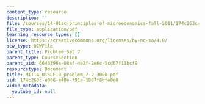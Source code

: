 ```yaml
---
content_type: resource
description: ''
file: /courses/14-01sc-principles-of-microeconomics-fall-2011/174c263ce006e40ef91a1887f8bfe0e0_MIT14_01SCF10_problem_7-2_300k.pdf
file_type: application/pdf
learning_resource_types: []
license: https://creativecommons.org/licenses/by-nc-sa/4.0/
ocw_type: OCWFile
parent_title: Problem Set 7
parent_type: CourseSection
parent_uid: 6646396a-08af-4e2f-2e6c-5cd67f11bcf9
resourcetype: Document
title: MIT14_01SCF10_problem_7-2_300k.pdf
uid: 174c263c-e006-e40e-f91a-1887f8bfe0e0
video_metadata:
  youtube_id: null
---
```

